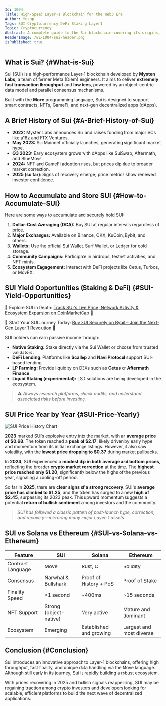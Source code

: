 ```yaml
---
Id: 1004  
Title: High-Speed Layer-1 Blockchain for the Web3 Era  
Author: Yusup  
Tags: SUI Cryptocurrency DeFi Staking Layer1  
Topic: Cryptocurrency  
Abstract: A complete guide to the Sui blockchain—covering its origins, core technology, accumulation strategies, DeFi and staking opportunities, price history, and how it compares with other major crypto platforms.  
HeaderImage: /BL-1004/sui-header.png
isPublished: true  
---
```


## What is Sui? {#What-is-Sui}

Sui (SUI) is a high-performance Layer-1 blockchain developed by **Mysten Labs**, a team of former Meta (Diem) engineers. It aims to deliver **extremely fast transaction throughput** and **low fees**, powered by an object-centric data model and parallel consensus mechanisms.

Built with the **Move** programming language, Sui is designed to support smart contracts, NFTs, GameFi, and next-gen decentralized apps (dApps).

## A Brief History of Sui {#A-Brief-History-of-Sui}

- **2022:** Mysten Labs announces Sui and raises funding from major VCs like a16z and FTX Ventures.  
- **May 2023:** Sui Mainnet officially launches, generating significant market hype.  
- **Q3 2023:** Early ecosystem grows with dApps like SuiSwap, Aftermath, and BlueMove.  
- **2024:** NFT and GameFi adoption rises, but prices dip due to broader market correction.  
- **2025 (so far):** Signs of recovery emerge; price metrics show renewed investor confidence.

## How to Accumulate and Store SUI {#How-to-Accumulate-SUI}

Here are some ways to accumulate and securely hold SUI:

1. **Dollar-Cost Averaging (DCA):** Buy SUI at regular intervals regardless of price.  
2. **Major Exchanges:** Available on Binance, OKX, KuCoin, Bybit, and others.  
3. **Wallets:** Use the official Sui Wallet, Surf Wallet, or Ledger for cold storage.  
4. **Community Campaigns:** Participate in airdrops, testnet activities, and NFT mints.  
5. **Ecosystem Engagement:** Interact with DeFi projects like Cetus, Turbos, or MovEX.

## SUI Yield Opportunities (Staking & DeFi) {#SUI-Yield-Opportunities}

🔎 Explore SUI in Depth:
<a href="https://coinmarketcap.com/currencies/sui/" target="_blank" rel="noopener noreferrer">Track SUI's Live Price, Network Activity & Ecosystem Expansion on CoinMarketCap 🚀</a>

💱 Start Your SUI Journey Today:
<a href="https://partner.bybit.com/b/IMYUSUP" target="_blank" rel="noopener noreferrer">Buy SUI Securely on Bybit – Join the Next-Gen Layer 1 Revolution 🔗</a>

SUI holders can earn passive income through:

- **Native Staking:** Stake directly via the Sui Wallet or choose from trusted validators.  
- **DeFi Lending:** Platforms like **Scallop** and **Navi Protocol** support SUI-based lending.  
- **LP Farming:** Provide liquidity on DEXs such as **Cetus** or **Aftermath Finance**.  
- **Liquid Staking (experimental):** LSD solutions are being developed in the ecosystem.

> ⚠️ *Always research platforms, check audits, and understand associated risks before investing.*

## SUI Price Year by Year {#SUI-Price-Yearly}

![SUI Price History Chart](/BL-1004/sui-price.png)

**2023** marked SUI’s explosive entry into the market, with an **average price of $0.68**. The token reached a **peak of $2.17**, likely driven by early hype and momentum from its initial exchange listings. However, it also saw volatility, with the **lowest price dropping to $0.37** during market pullbacks.

In **2024**, SUI experienced a **modest dip in both average and bottom prices**, reflecting the broader **crypto market correction** at the time. The **highest price reached only $1.20**, significantly below the highs of the previous year, signaling a cooling-off period.

So far in **2025**, there are **clear signs of a strong recovery**. SUI's **average price has climbed to $1.25**, and the token has surged to a new **high of $2.45**, surpassing its 2023 peak. This upward momentum suggests a potential **return of bullish sentiment** among investors and the community.

> *SUI has followed a classic pattern of post-launch hype, correction, and recovery—mirroring many major Layer-1 assets.*

## SUI vs Solana vs Ethereum {#SUI-vs-Solana-vs-Ethereum}

<table>
  <thead>
    <tr>
      <th>Feature</th>
      <th>SUI</th>
      <th>Solana</th>
      <th>Ethereum</th>
    </tr>
  </thead>
  <tbody>
    <tr>
      <td>Contract Language</td>
      <td>Move</td>
      <td>Rust, C</td>
      <td>Solidity</td>
    </tr>
    <tr>
      <td>Consensus</td>
      <td>Narwhal &amp; Bullshark</td>
      <td>Proof of History + PoS</td>
      <td>Proof of Stake</td>
    </tr>
    <tr>
      <td>Finality Speed</td>
      <td>&lt;1 second</td>
      <td>~400ms</td>
      <td>~15 seconds</td>
    </tr>
    <tr>
      <td>NFT Support</td>
      <td>Strong (object-native)</td>
      <td>Very active</td>
      <td>Mature and dominant</td>
    </tr>
    <tr>
      <td>Ecosystem</td>
      <td>Emerging</td>
      <td>Established and growing</td>
      <td>Largest and most diverse</td>
    </tr>
  </tbody>
</table>

## Conclusion {#Conclusion}

Sui introduces an innovative approach to Layer-1 blockchains, offering high throughput, fast finality, and unique data handling via the Move language. Although still early in its journey, Sui is rapidly building a robust ecosystem.

With prices recovering in 2025 and bullish signals reappearing, SUI may be regaining traction among crypto investors and developers looking for scalable, efficient platforms to build the next wave of decentralized applications.

